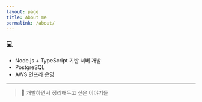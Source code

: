 ```yaml
---
layout: page
title: About me
permalink: /about/
---
```


### 💻

- Node.js + TypeScript 기반 서버 개발  
- PostgreSQL  
- AWS 인프라 운영 

---

> 🧾 개발하면서 정리해두고 싶은 이야기들
